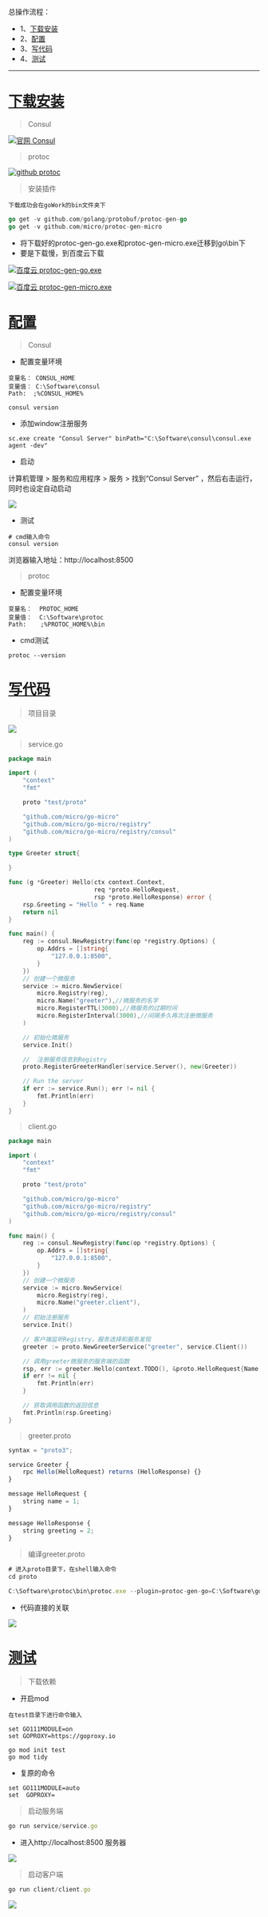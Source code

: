 总操作流程：
- 1、[下载安装](#go-01)
- 2、[配置](#go-02)
- 3、[写代码](#go-03)
- 4、[测试](#go-04)

***

# <a name="go-01" href="#" >下载安装</a>

> Consul

[![](https://img.shields.io/badge/官网-Consul-red.svg "官网 Consul")](https://www.consul.io/downloads.html)

> protoc

[![](https://img.shields.io/badge/github-protoc-blued.svg "github protoc")](https://github.com/protocolbuffers/protobuf/releases/tag/v3.8.0-rc1)

> 安装插件

`下载成功会在goWork的bin文件夹下`

```go
go get -v github.com/golang/protobuf/protoc-gen-go
go get -v github.com/micro/protoc-gen-micro
```

- 将下载好的protoc-gen-go.exe和protoc-gen-micro.exe迁移到go\bin下
- 要是下载慢，到百度云下载

[![](https://img.shields.io/badge/百度云-protoc--gen--go.exe-green.svg "百度云 protoc-gen-go.exe")](https://pan.baidu.com/s/1gLPs3OGrhIrSfXNvEe72pw)

[![](https://img.shields.io/badge/百度云-protoc--gen--micro.exe-green.svg "百度云 protoc-gen-micro.exe")](https://pan.baidu.com/s/1VPudVA-ChTh578SGaCnXmw)


# <a name="go-02" href="#" >配置</a>

> Consul

- 配置变量环境

```
变量名： CONSUL_HOME
变量值： C:\Software\consul
Path:  ;%CONSUL_HOME%

consul version
```

- 添加window注册服务

```
sc.exe create "Consul Server" binPath="C:\Software\consul\consul.exe agent -dev"
```

- 启动

计算机管理 > 服务和应用程序 > 服务 > 找到“Consul Server” ，然后右击运行，同时也设定自动启动

![](image/1-1.png)

- 测试

```
# cmd输入命令
consul version
```
浏览器输入地址：http://localhost:8500

> protoc

- 配置变量环境

```
变量名：  PROTOC_HOME
变量值：  C:\Software\protoc
Path:    ;%PROTOC_HOME%\bin
```

- cmd测试

```
protoc --version
```

# <a name="go-03" href="#" >写代码</a>

> 项目目录

![](image/1-2.png)

> service.go

```go
package main

import (
	"context"
	"fmt"

	proto "test/proto"

	"github.com/micro/go-micro"
	"github.com/micro/go-micro/registry"
	"github.com/micro/go-micro/registry/consul"
)

type Greeter struct{

}

func (g *Greeter) Hello(ctx context.Context, 
						req *proto.HelloRequest, 
						rsp *proto.HelloResponse) error {
	rsp.Greeting = "Hello " + req.Name
	return nil
}

func main() {
	reg := consul.NewRegistry(func(op *registry.Options) {
		op.Addrs = []string{
			"127.0.0.1:8500",
		}
	})
	// 创建一个微服务
	service := micro.NewService(
		micro.Registry(reg),
		micro.Name("greeter"),//微服务的名字
        micro.RegisterTTL(3000),//微服务的过期时间
        micro.RegisterInterval(3000),//间隔多久再次注册微服务
	)

	// 初始化微服务
	service.Init()

	//  注册服务信息到Registry
	proto.RegisterGreeterHandler(service.Server(), new(Greeter))

	// Run the server
	if err := service.Run(); err != nil {
		fmt.Println(err)
	}
}
```

> client.go

```go
package main

import (
	"context"
	"fmt"

	proto "test/proto"

	"github.com/micro/go-micro"
	"github.com/micro/go-micro/registry"
	"github.com/micro/go-micro/registry/consul"
)

func main() {
	reg := consul.NewRegistry(func(op *registry.Options) {
		op.Addrs = []string{
			"127.0.0.1:8500",
		}
	})
	// 创建一个微服务
	service := micro.NewService(
		micro.Registry(reg),
		micro.Name("greeter.client"),
	)
	// 初始注册服务
	service.Init()

	// 客户端监听Registry，服务选择和服务发现
	greeter := proto.NewGreeterService("greeter", service.Client())

	// 调用greeter微服务的服务端的函数
	rsp, err := greeter.Hello(context.TODO(), &proto.HelloRequest{Name: "John"})
	if err != nil {
		fmt.Println(err)
	}

	// 获取调用函数的返回信息
	fmt.Println(rsp.Greeting)
}
```

> greeter.proto

```js
syntax = "proto3";

service Greeter {
	rpc Hello(HelloRequest) returns (HelloResponse) {}
}

message HelloRequest {
	string name = 1;
}

message HelloResponse {
	string greeting = 2;
}

```

> 编译greeter.proto

```js
# 进入proto目录下，在shell输入命令
cd proto

C:\Software\protoc\bin\protoc.exe --plugin=protoc-gen-go=C:\Software\go\bin\protoc-gen-go.exe --plugin=protoc-gen-micro=C:\Software\go\bin\protoc-gen-micro.exe --proto_path=./ --go_out=./ --micro_out=./ greeter.proto
```

- 代码直接的关联

![](image/1-2.png)



# <a name="go-04" href="#" >测试</a>

> 下载依赖

- 开启mod

`在test目录下进行命令输入`

```shell
set GO111MODULE=on
set GOPROXY=https://goproxy.io

go mod init test
go mod tidy
```

- 复原的命令

```
set GO111MODULE=auto
set  GOPROXY=
```

> 启动服务端

```js
go run service/service.go
```

- 进入http://localhost:8500 服务器

![](image/1-5.png)

> 启动客户端

```js
go run client/client.go
```

![](image/1-6.png)

